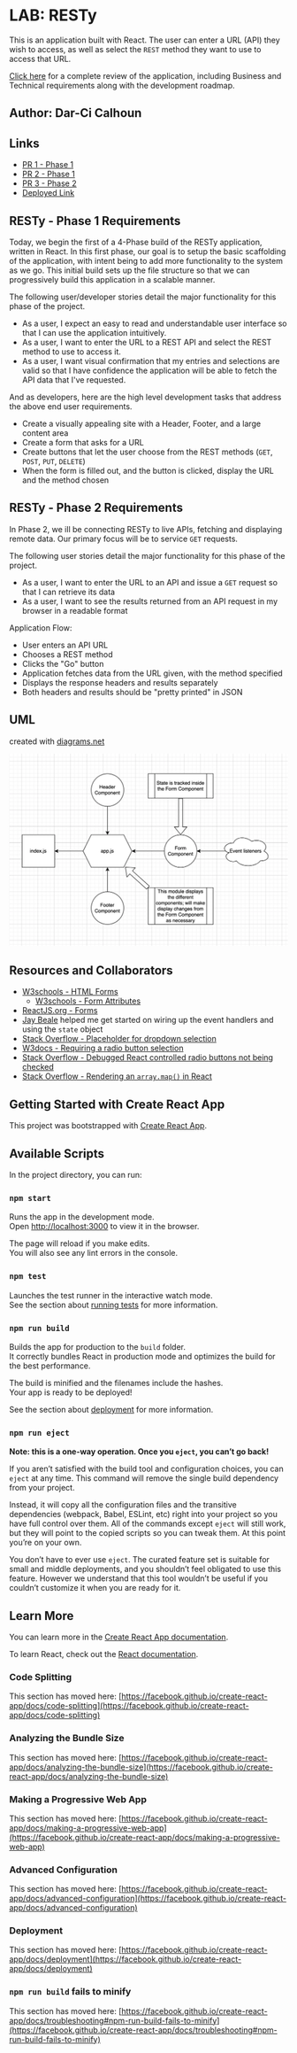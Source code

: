 # LAB: RESTy

This is an application built with React. The user can enter a URL (API) they wish to access, as well as select the `REST` method they want to use to access that URL.

[Click here](https://codefellows.github.io/code-401-javascript-guide/curriculum/apps-and-libraries/resty/) for a complete review of the application, including Business and Technical requirements along with the development roadmap.

## Author: Dar-Ci Calhoun

## Links

- [PR 1 - Phase 1](https://github.com/dcalhoun286/resty/pull/1)
- [PR 2 - Phase 1](https://github.com/dcalhoun286/resty/pull/2)
- [PR 3 - Phase 2](https://github.com/dcalhoun286/resty/pull/3)
- [Deployed Link](https://codesandbox.io/s/cool-haze-6bvfz)

## RESTy - Phase 1 Requirements

Today, we begin the first of a 4-Phase build of the RESTy application, written in React. In this first phase, our goal is to setup the basic scaffolding of the application, with intent being to add more functionality to the system as we go. This initial build sets up the file structure so that we can progressively build this application in a scalable manner.

The following user/developer stories detail the major functionality for this phase of the project.

- As a user, I expect an easy to read and understandable user interface so that I can use the application intuitively.
- As a user, I want to enter the URL to a REST API and select the REST method to use to access it.
- As a user, I want visual confirmation that my entries and selections are valid so that I have confidence the application will be able to fetch the API data that I've requested.

And as developers, here are the high level development tasks that address the above end user requirements.

- Create a visually appealing site with a Header, Footer, and a large content area
- Create a form that asks for a URL
- Create buttons that let the user choose from the REST methods (`GET`, `POST`, `PUT`, `DELETE`)
- When the form is filled out, and the button is clicked, display the URL and the method chosen

## RESTy - Phase 2 Requirements

In Phase 2, we ill be connecting RESTy to live APIs, fetching and displaying remote data. Our primary focus will be to service `GET` requests.

The following user stories detail the major functionality for this phase of the project.

- As a user, I want to enter the URL to an API and issue a `GET` request so that I can retrieve its data
- As a user, I want to see the results returned from an API request in my browser in a readable format

Application Flow:

- User enters an API URL
- Chooses a REST method
- Clicks the "Go" button
- Application fetches data from the URL given, with the method specified
- Displays the response headers and results separately
- Both headers and results should be "pretty printed" in JSON

## UML

created with [diagrams.net](https://www.diagrams.net/)

![RESTy UML](assets/resty-uml.png)

## Resources and Collaborators

- [W3schools - HTML Forms](https://www.w3schools.com/html/html_forms.asp)
  - [W3schools - Form Attributes](https://www.w3schools.com/tags/tag_input.asp)
- [ReactJS.org - Forms](https://reactjs.org/docs/forms.html)
- [Jay Beale](https://github.com/jaybeale) helped me get started on wiring up the event handlers and using the `state` object
- [Stack Overflow - Placeholder for dropdown selection](https://stackoverflow.com/questions/44786669/warning-use-the-defaultvalue-or-value-props-on-select-instead-of-setting)
- [W3docs - Requiring a radio button selection](https://www.w3docs.com/snippets/html/how-to-use-the-required-attribute-with-the-radio-input-field.html)
- [Stack Overflow - Debugged React controlled radio buttons not being checked](https://stackoverflow.com/questions/42499495/react-controlled-radio-buttons-not-being-checked)
- [Stack Overflow - Rendering an `array.map()` in React](https://stackoverflow.com/questions/38282997/rendering-an-array-map-in-react)
## Getting Started with Create React App

This project was bootstrapped with [Create React App](https://github.com/facebook/create-react-app).

## Available Scripts

In the project directory, you can run:

### `npm start`

Runs the app in the development mode.\
Open [http://localhost:3000](http://localhost:3000) to view it in the browser.

The page will reload if you make edits.\
You will also see any lint errors in the console.

### `npm test`

Launches the test runner in the interactive watch mode.\
See the section about [running tests](https://facebook.github.io/create-react-app/docs/running-tests) for more information.

### `npm run build`

Builds the app for production to the `build` folder.\
It correctly bundles React in production mode and optimizes the build for the best performance.

The build is minified and the filenames include the hashes.\
Your app is ready to be deployed!

See the section about [deployment](https://facebook.github.io/create-react-app/docs/deployment) for more information.

### `npm run eject`

**Note: this is a one-way operation. Once you `eject`, you can’t go back!**

If you aren’t satisfied with the build tool and configuration choices, you can `eject` at any time. This command will remove the single build dependency from your project.

Instead, it will copy all the configuration files and the transitive dependencies (webpack, Babel, ESLint, etc) right into your project so you have full control over them. All of the commands except `eject` will still work, but they will point to the copied scripts so you can tweak them. At this point you’re on your own.

You don’t have to ever use `eject`. The curated feature set is suitable for small and middle deployments, and you shouldn’t feel obligated to use this feature. However we understand that this tool wouldn’t be useful if you couldn’t customize it when you are ready for it.

## Learn More

You can learn more in the [Create React App documentation](https://facebook.github.io/create-react-app/docs/getting-started).

To learn React, check out the [React documentation](https://reactjs.org/).

### Code Splitting

This section has moved here: [https://facebook.github.io/create-react-app/docs/code-splitting](https://facebook.github.io/create-react-app/docs/code-splitting)

### Analyzing the Bundle Size

This section has moved here: [https://facebook.github.io/create-react-app/docs/analyzing-the-bundle-size](https://facebook.github.io/create-react-app/docs/analyzing-the-bundle-size)

### Making a Progressive Web App

This section has moved here: [https://facebook.github.io/create-react-app/docs/making-a-progressive-web-app](https://facebook.github.io/create-react-app/docs/making-a-progressive-web-app)

### Advanced Configuration

This section has moved here: [https://facebook.github.io/create-react-app/docs/advanced-configuration](https://facebook.github.io/create-react-app/docs/advanced-configuration)

### Deployment

This section has moved here: [https://facebook.github.io/create-react-app/docs/deployment](https://facebook.github.io/create-react-app/docs/deployment)

### `npm run build` fails to minify

This section has moved here: [https://facebook.github.io/create-react-app/docs/troubleshooting#npm-run-build-fails-to-minify](https://facebook.github.io/create-react-app/docs/troubleshooting#npm-run-build-fails-to-minify)
